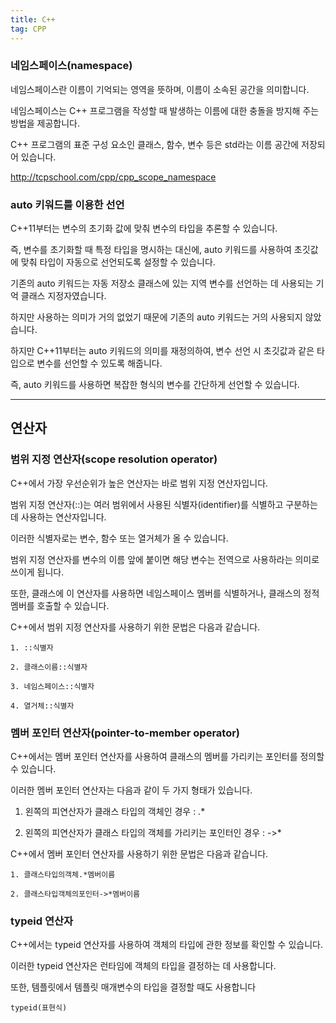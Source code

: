 ```yaml
---
title: C++
tag: CPP
---
```






### 네임스페이스(namespace)

네임스페이스란 이름이 기억되는 영역을 뜻하며, 이름이 소속된 공간을 의미합니다.

네임스페이스는 C++ 프로그램을 작성할 때 발생하는 이름에 대한 충돌을 방지해 주는 방법을 제공합니다.

C++ 프로그램의 표준 구성 요소인 클래스, 함수, 변수 등은 std라는 이름 공간에 저장되어 있습니다.

http://tcpschool.com/cpp/cpp_scope_namespace



### auto 키워드를 이용한 선언

C++11부터는 변수의 초기화 값에 맞춰 변수의 타입을 추론할 수 있습니다.

즉, 변수를 초기화할 때 특정 타입을 명시하는 대신에, auto 키워드를 사용하여 초깃값에 맞춰 타입이 자동으로 선언되도록 설정할 수 있습니다.

기존의 auto 키워드는 자동 저장소 클래스에 있는 지역 변수를 선언하는 데 사용되는 기억 클래스 지정자였습니다.

하지만 사용하는 의미가 거의 없었기 때문에 기존의 auto 키워드는 거의 사용되지 않았습니다.

하지만 C++11부터는 auto 키워드의 의미를 재정의하여, 변수 선언 시 초깃값과 같은 타입으로 변수를 선언할 수 있도록 해줍니다.

즉, auto 키워드를 사용하면 복잡한 형식의 변수를 간단하게 선언할 수 있습니다.

---

## 연산자

### 범위 지정 연산자(scope resolution operator)

C++에서 가장 우선순위가 높은 연산자는 바로 범위 지정 연산자입니다.

범위 지정 연산자(::)는 여러 범위에서 사용된 식별자(identifier)를 식별하고 구분하는데 사용하는 연산자입니다.

이러한 식별자로는 변수, 함수 또는 열거체가 올 수 있습니다.

범위 지정 연산자를 변수의 이름 앞에 붙이면 해당 변수는 전역으로 사용하라는 의미로 쓰이게 됩니다.

또한, 클래스에 이 연산자를 사용하면 네임스페이스 멤버를 식별하거나, 클래스의 정적 멤버를 호출할 수 있습니다.

C++에서 범위 지정 연산자를 사용하기 위한 문법은 다음과 같습니다.

```
1. ::식별자

2. 클래스이름::식별자

3. 네임스페이스::식별자

4. 열거체::식별자
```

### 멤버 포인터 연산자(pointer-to-member operator)

C++에서는 멤버 포인터 연산자를 사용하여 클래스의 멤버를 가리키는 포인터를 정의할 수 있습니다.

이러한 멤버 포인터 연산자는 다음과 같이 두 가지 형태가 있습니다.

1. 왼쪽의 피연산자가 클래스 타입의 객체인 경우 : .*

2. 왼쪽의 피연산자가 클래스 타입의 객체를 가리키는 포인터인 경우 : ->*

 

C++에서 멤버 포인터 연산자를 사용하기 위한 문법은 다음과 같습니다.

```
1. 클래스타입의객체.*멤버이름

2. 클래스타입객체의포인터->*멤버이름
```

### typeid 연산자

C++에서는 typeid 연산자를 사용하여 객체의 타입에 관한 정보를 확인할 수 있습니다.

이러한 typeid 연산자은 런타임에 객체의 타입을 결정하는 데 사용합니다.

또한, 템플릿에서 템플릿 매개변수의 타입을 결정할 때도 사용합니다

```
typeid(표현식)
```

